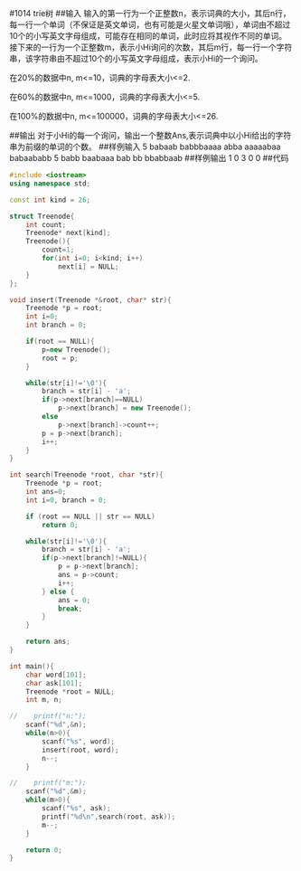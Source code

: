 #1014 trie树
##输入
输入的第一行为一个正整数n，表示词典的大小，其后n行，每一行一个单词（不保证是英文单词，也有可能是火星文单词哦），单词由不超过10个的小写英文字母组成，可能存在相同的单词，此时应将其视作不同的单词。接下来的一行为一个正整数m，表示小Hi询问的次数，其后m行，每一行一个字符串，该字符串由不超过10个的小写英文字母组成，表示小Hi的一个询问。

在20%的数据中n, m<=10，词典的字母表大小<=2.

在60%的数据中n, m<=1000，词典的字母表大小<=5.

在100%的数据中n, m<=100000，词典的字母表大小<=26.

##输出
对于小Hi的每一个询问，输出一个整数Ans,表示词典中以小Hi给出的字符串为前缀的单词的个数。
##样例输入
	5
	babaab
	babbbaaaa
	abba
	aaaaabaa
	babaababb
	5
	babb
	baabaaa
	bab
	bb
	bbabbaab
##样例输出
	1
	0
	3
	0
	0
##代码
```c++
#include <iostream>
using namespace std;

const int kind = 26;

struct Treenode{
    int count;
    Treenode* next[kind];
    Treenode(){
        count=1;
        for(int i=0; i<kind; i++)
            next[i] = NULL;
    }
};

void insert(Treenode *&root, char* str){
    Treenode *p = root;
    int i=0;
    int branch = 0;

    if(root == NULL){
        p=new Treenode();
        root = p;
    }

    while(str[i]!='\0'){
        branch = str[i] - 'a';
        if(p->next[branch]==NULL)
            p->next[branch] = new Treenode();
        else
            p->next[branch]->count++;
        p = p->next[branch];
        i++;
    }
}

int search(Treenode *root, char *str){
    Treenode *p = root;
    int ans=0;
    int i=0, branch = 0;

    if (root == NULL || str == NULL)
        return 0;

    while(str[i]!='\0'){
        branch = str[i] - 'a';
        if(p->next[branch]!=NULL){
            p = p->next[branch];
            ans = p->count;
            i++;
        } else {
            ans = 0;
            break;
        }
    }

    return ans;
}

int main(){
    char word[101];
    char ask[101];
    Treenode *root = NULL;
    int m, n;

//    printf("n:");
    scanf("%d",&n);
    while(n>0){
        scanf("%s", word);
        insert(root, word);
        n--;
    }

//    printf("m:");
    scanf("%d",&m);
    while(m>0){
        scanf("%s", ask);
        printf("%d\n",search(root, ask));
        m--;
    }

    return 0;
}
```